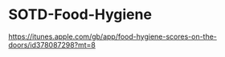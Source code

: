 SOTD-Food-Hygiene
=================

https://itunes.apple.com/gb/app/food-hygiene-scores-on-the-doors/id378087298?mt=8
